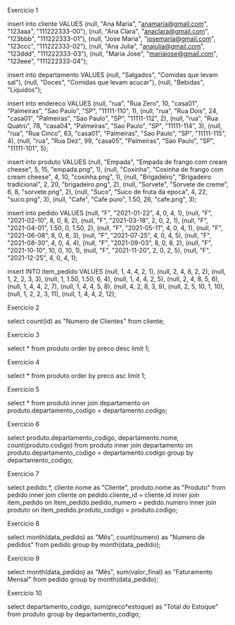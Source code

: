 Exercicio 1

insert into cliente VALUES
    (null, "Ana Maria", "anamaria@gmail.com", "123aaa", "111222333-00"),
    (null, "Ana Clara", "anaclara@gmail.com", "123bbb", "111222333-01"),
    (null, "Jose Maria", "josemaria@gmail.com", "123ccc", "111222333-02"),
    (null, "Ana Julia", "anajulia@gmail.com", "123ddd", "111222333-03"),
    (null, "Maria Jose", "mariajose@gmail.com", "123eee", "111222333-04");

insert into departamento VALUES
    (null, "Salgados", "Comidas que levam sal"),
    (null, "Doces", "Comidas que levam acucar"),
    (null, "Bebidas", "Liquidos");

insert into endereco VALUES
    (null, "rua", "Rua Zero", 10, "casa01", "Palmeiras", "Sao Paulo", "SP", "11111-110", 1),
    (null, "rua", "Rua Dois", 24, "casa01", "Palmeiras", "Sao Paulo", "SP", "11111-112", 2),
    (null, "rua", "Rua Quatro", 78, "casa04", "Palmeiras", "Sao Paulo", "SP", "11111-114", 3),
    (null, "rua", "Rua Cinco", 63, "casa01", "Palmeiras", "Sao Paulo", "SP", "11111-115", 4),
    (null, "rua", "Rua Dez", 99, "casa05", "Palmeiras", "Sao Paulo", "SP", "11111-101", 5);

insert into produto VALUES
    (null, "Empada", "Empada de frango com cream cheese", 5, 15, "empada.png", 1),
    (null, "Coxinha", "Coxinha de frango com cream cheese", 4, 10, "coxinha.png", 1),
    (null, "Brigadeiro", "Brigadeiro tradicional", 2, 20, "brigadeiro.png", 2),
    (null, "Sorvete", "Sorvete de creme", 6, 8, "sorvete.png", 2),
    (null, "Suco", "Suco de fruta da epoca", 4, 22, "suco.png", 3),
    (null, "Cafe", "Cafe puro", 1.50, 26, "cafe.png", 3);

insert into pedido VALUES
    (null, "F", "2021-01-22", 4, 0, 4, 1),
    (null, "F", "2021-02-10", 8, 0, 8, 2),
    (null, "F", "2021-03-18", 2, 0, 2, 1),
    (null, "F", "2021-04-01", 1.50, 0, 1.50, 2),
    (null, "F", "2021-05-11", 4, 0, 4, 1),
    (null, "F", "2021-06-08", 8, 0, 8, 3),
    (null, "F", "2021-07-25", 4, 0, 4, 5),
    (null, "F", "2021-08-30", 4, 0, 4, 4),
    (null, "F", "2021-09-03", 8, 0, 8, 2),
    (null, "F", "2021-10-10", 10, 0, 10, 1),
    (null, "F", "2021-11-20", 2, 0, 2, 5),
    (null, "F", "2021-12-25", 4, 0, 4, 1);    

insert INTO item_pedido VALUES
    (null, 1, 4, 4, 2, 1),
    (null, 2, 4, 8, 2, 2),
    (null, 1, 2, 2, 3, 3),
    (null, 1, 1.50, 1.50, 6, 4),
    (null, 1, 4, 4, 2, 5),
    (null, 2, 4, 8, 5, 6),
    (null, 1, 4, 4, 2, 7),
    (null, 1, 4, 4, 5, 8),
    (null, 4, 2, 8, 3, 9),
    (null, 2, 5, 10, 1, 10),
    (null, 1, 2, 2, 3, 11),
    (null, 1, 4, 4, 2, 12);

Exercicio 2

select count(id) as "Numero de Clientes" from cliente;

Exercicio 3

select * from produto order by preco desc limit 1;

Exercicio 4

select * from produto order by preco asc limit 1;

Exercicio 5

select * from produto inner join departamento
	on produto.departamento_codigo = departamento.codigo;

Exercicio 6

select produto.departamento_codigo, departamento.nome, count(produto.codigo) 
	from produto inner join departamento
		on produto.departamento_codigo = departamento.codigo
        group by departamento_codigo;

Exercicio 7

select pedido.*, cliente.nome as "Cliente", produto.nome as "Produto" from pedido inner join cliente
		on pedido.cliente_id = cliente.id
    inner join item_pedido
		on item_pedido.pedido_numero = pedido.numero
	inner join produto
		on item_pedido.produto_codigo = produto.codigo;

Exercicio 8

select month(data_pedido) as "Mês", count(numero) as "Numero de pedidos" from pedido
	group by month(data_pedido);

Exercicio 9

select month(data_pedido) as "Mês", sum(valor_final) as "Faturamento Mensal" from pedido
	group by month(data_pedido);

Exercicio 10

select departamento_codigo, sum(preco*estoque) as "Total do Estoque" from produto
	group by departamento_codigo;